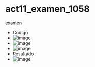 # act11_examen_1058
examen
- Codigo
- ![image](https://github.com/user-attachments/assets/04773971-60ca-4d3f-ae2b-c5ac16776f81)
- ![image](https://github.com/user-attachments/assets/4b218ee4-65c6-4647-99f0-fefe6db1ee90)
- ![image](https://github.com/user-attachments/assets/5ded2914-8b97-40b7-b89f-e15a04e0684a)
- Resultado
- ![image](https://github.com/user-attachments/assets/e345e1a4-4048-459c-9f3c-66edc5c1e1b1)


